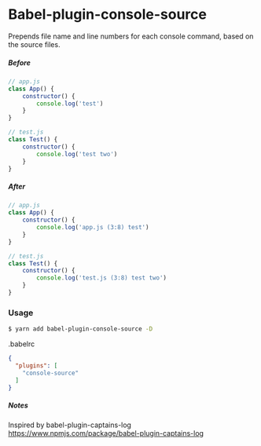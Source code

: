 # Babel-plugin-console-source
Prepends file name and line numbers for each console command, based on the source files.

##### Before
````javascript
// app.js
class App() {
    constructor() {
        console.log('test')
    }
}

// test.js
class Test() {
    constructor() {
        console.log('test two')
    }
}
````

##### After
````javascript
// app.js
class App() {
    constructor() {
        console.log('app.js (3:8) test')
    }
}

// test.js
class Test() {
    constructor() {
        console.log('test.js (3:8) test two')
    }
}
````



### Usage

````bash
$ yarn add babel-plugin-console-source -D
````

.babelrc
````json
{
  "plugins": [
    "console-source"
  ]
}

````



##### Notes

Inspired by babel-plugin-captains-log https://www.npmjs.com/package/babel-plugin-captains-log